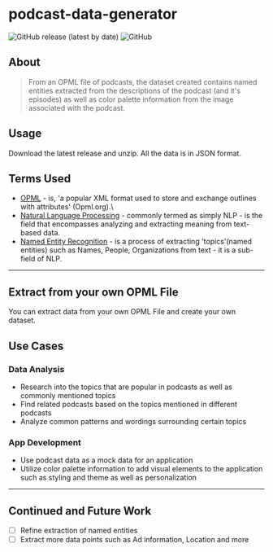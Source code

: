 # podcast-data-generator
![GitHub release (latest by date)](https://img.shields.io/github/v/release/lbugasu/podcast-data-generator?color=blueviolet)
![GitHub](https://img.shields.io/github/license/lbugasu/podcast-data-generator?color=FF9914&logoColor=3E363F)

## About
>From an OPML file of podcasts, the dataset created contains named entities extracted from the descriptions of the podcast (and it's episodes) as well as color palette information from the image associated with the podcast.

## Usage

Download the latest release and unzip. All the data is in JSON format.

## Terms Used

- [OPML](http://opml.org/) - is, 'a popular XML format used to store and exchange outlines with attributes' (Opml.org).\
- [Natural Language Processing](https://en.wikipedia.org/wiki/Natural_language_processing) - commonly termed as simply NLP - is the field that encompasses analyzing and extracting meaning from text-based data.
- [Named Entity Recognition](https://en.wikipedia.org/wiki/Named-entity_recognition) - is a process of extracting 'topics'(named entities) such as Names, People, Organizations from text - it is a sub-field of NLP.

<hr/>


## Extract from your own OPML File
You can extract data from your own OPML File and create your own dataset.


## Use Cases
### Data Analysis
- Research into the topics that are popular in podcasts as well as commonly mentioned topics
- Find related podcasts based on the topics mentioned in different podcasts
- Analyze common patterns and wordings surrounding certain topics

### App Development
- Use podcast data as a mock data for an application
- Utilize color palette information to add visual elements to the application such as styling and theme as well as personalization

<hr/>

## Continued and Future Work
- [ ] Refine extraction of named entities
- [ ] Extract more data points such as Ad information, Location and more
